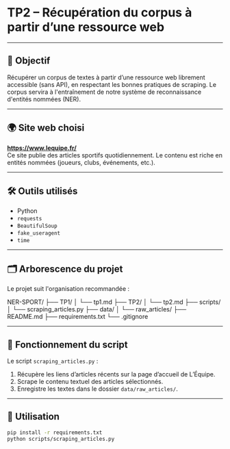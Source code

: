 # TP2 – Récupération du corpus à partir d’une ressource web

---

## 🎯 Objectif

Récupérer un corpus de textes à partir d’une ressource web librement accessible (sans API), en respectant les bonnes pratiques de scraping. Le corpus servira à l'entraînement de notre système de reconnaissance d'entités nommées (NER).

---

## 🌍 Site web choisi

**https://www.lequipe.fr/**  
Ce site publie des articles sportifs quotidiennement. Le contenu est riche en entités nommées (joueurs, clubs, événements, etc.).

---

## 🛠️ Outils utilisés

- Python
- `requests`
- `BeautifulSoup`
- `fake_useragent`
- `time`

---

## 🗂️ Arborescence du projet

Le projet suit l'organisation recommandée :

NER-SPORT/
├── TP1/
│ └── tp1.md
├── TP2/
│ └── tp2.md
├── scripts/
│ └── scraping_articles.py
├── data/
│ └── raw_articles/
├── README.md
├── requirements.txt
└── .gitignore

---

## 📌 Fonctionnement du script

Le script `scraping_articles.py` :

1. Récupère les liens d’articles récents sur la page d’accueil de L’Équipe.
2. Scrape le contenu textuel des articles sélectionnés.
3. Enregistre les textes dans le dossier `data/raw_articles/`.

---

## 🚀 Utilisation

```bash
pip install -r requirements.txt
python scripts/scraping_articles.py

